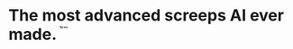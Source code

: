 # The most advanced screeps AI ever made. <sup><sub><sup><sup><sub><sup><sub><sup><sub><sup>By me.</sup></sub></sup></sub></sup></sub></sup></sup></sub></sup>
